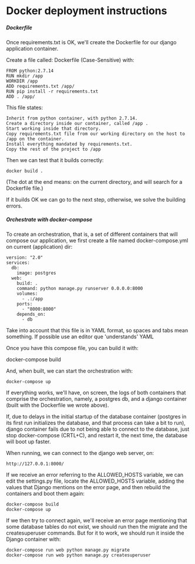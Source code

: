 # Docker deployment instructions  

##### Dockerfile  
Once requirements.txt is OK, we'll create the Dockerfile for our django application container.

Create a file called: Dockerfile (Case-Sensitive) with:

    FROM python:2.7.14
    RUN mkdir /app
    WORKDIR /app
    ADD requirements.txt /app/
    RUN pip install -r requirements.txt
    ADD . /app/

This file states:

    Inherit from python container, with python 2.7.14.
    Create a directory inside our container, called /app .
    Start working inside that directory.
    Copy requirements.txt file from our working directory on the host to /app on the container.
    Install everything mandated by requirements.txt.
    Copy the rest of the project to /app

Then we can test that it builds correctly:
    
    docker build .

(The dot at the end means: on the current directory, and will search for a Dockerfile file.)

If it builds OK we can go to the next step, otherwise, we solve the building errors.

##### Orchestrate with docker-compose  
    
To create an orchestration, that is, a set of different containers that will compose our application, 
we first create a file named docker-compose.yml on current (application) dir:

    version: "2.0"
    services:
      db:
        image: postgres
      web:
        build: .
        command: python manage.py runserver 0.0.0.0:8000
        volumes:
          - .:/app
        ports:
          - "8000:8000"
        depends_on:
          - db

Take into account that this file is in YAML format, so spaces and tabs mean something. If possible use an editor que 'understands' YAML

Once you have this compose file, you can build it with:

docker-compose build

And, when built, we can start the orchestration with:

    docker-compose up

If everything works, we'll have, on screen, the logs of both containers that comprise the orchestration, namely, a postgres db, and a django container (built with the Dockerfile we wrote above).

If, due to delays in the initial startup of the database container (postgres in its first run initializes the database, and that process can take a bit to run), django container fails due to not being able to connect to the database, just stop docker-compose (CRTL+C), and restart it, the next time, the database will boot up faster.

When running, we can connect to the django web server, on:

    http://127.0.0.1:8000/

If we receive an error referring to the ALLOWED_HOSTS variable, we can edit the settings.py file, locate the ALLOWED_HOSTS variable, adding the values that Django mentions on the error page, and then rebuild the containers and boot them again:

    docker-compose build
    docker-compose up

If we then try to connect again, we'll receive an error page mentioning that some database tables do not exist, we should run then the migrate and the createsuperuser commands. But for it to work, we should run it inside the Django container with:

    docker-compose run web python manage.py migrate
    docker-compose run web python manage.py createsuperuser

